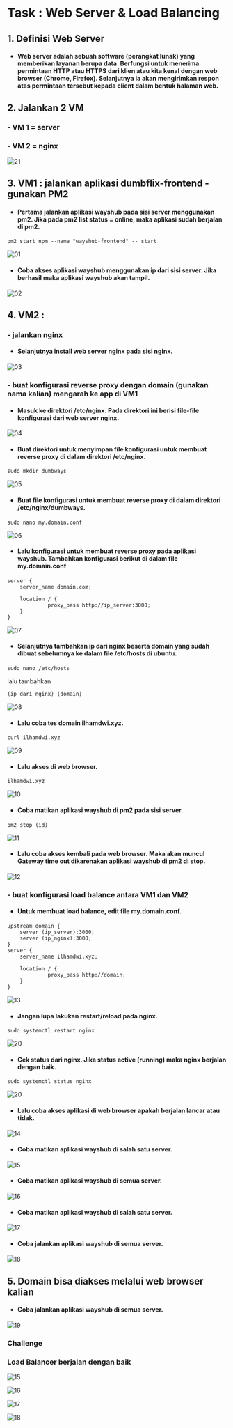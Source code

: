 # Task : Web Server & Load Balancing

## 1. Definisi Web Server

* #### Web server adalah sebuah software (perangkat lunak) yang memberikan layanan berupa data. Berfungsi untuk menerima permintaan HTTP atau HTTPS dari klien atau kita kenal dengan web browser (Chrome, Firefox). Selanjutnya ia akan mengirimkan respon atas permintaan tersebut kepada client dalam bentuk halaman web.


## 2. Jalankan 2 VM
  ### - VM 1 = server
  ### - VM 2 = nginx

![21](assets/21.png)


## 3. VM1 : jalankan aplikasi dumbflix-frontend - gunakan PM2

* #### Pertama jalankan aplikasi wayshub pada sisi server menggunakan pm2. Jika pada pm2 list status = online, maka aplikasi sudah berjalan di pm2.
``` 
pm2 start npm --name "wayshub-frontend" -- start
```
![01](assets/1.png)

* #### Coba akses aplikasi wayshub menggunakan ip dari sisi server. Jika berhasil maka aplikasi wayshub akan tampil.
![02](assets/2.png)


## 4. VM2 :

### - jalankan nginx 

* #### Selanjutnya install web server nginx pada sisi nginx.
![03](assets/3.png)


### - buat konfigurasi reverse proxy dengan domain (gunakan nama kalian) mengarah ke app di VM1

* #### Masuk ke direktori /etc/nginx. Pada direktori ini berisi file-file konfigurasi dari web server nginx.
![04](assets/4.png)

* #### Buat direktori untuk menyimpan file konfigurasi untuk membuat reverse proxy di dalam direktori /etc/nginx.
``` 
sudo mkdir dumbways
```
![05](assets/5.png)

* #### Buat file konfigurasi untuk membuat reverse proxy di dalam direktori /etc/nginx/dumbways.
``` 
sudo nano my.domain.conf
```
![06](assets/6.png)

* #### Lalu konfigurasi untuk membuat reverse proxy pada aplikasi wayshub. Tambahkan konfigurasi berikut di dalam file my.domain.conf
``` 
server { 
    server_name domain.com; 
    
    location / { 
             proxy_pass http://ip_server:3000;
    }
}
```
![07](assets/7.png)

* #### Selanjutnya tambahkan ip dari nginx beserta domain yang sudah dibuat sebelumnya ke dalam file /etc/hosts di ubuntu. 
``` 
sudo nano /etc/hosts
```

lalu tambahkan

```
(ip_dari_nginx) (domain) 
```
![08](assets/8.png)

* #### Lalu coba tes domain ilhamdwi.xyz.
``` 
curl ilhamdwi.xyz
```
![09](assets/9.png)

* #### Lalu akses di web browser.
``` 
ilhamdwi.xyz
```
![10](assets/10.png)

* #### Coba matikan aplikasi wayshub di pm2 pada sisi server.
``` 
pm2 stop (id)
```
![11](assets/11.png)

* #### Lalu coba akses kembali pada web browser. Maka akan muncul Gateway time out dikarenakan aplikasi wayshub di pm2 di stop.
![12](assets/12.png)


### - buat konfigurasi load balance antara VM1 dan VM2

* #### Untuk membuat load balance, edit file my.domain.conf.
``` 
upstream domain { 
    server (ip_server):3000;
    server (ip_nginx):3000;
}
server { 
    server_name ilhamdwi.xyz; 
  
    location / { 
             proxy_pass http://domain;
    }
}
```
![13](assets/13.png)

* #### Jangan lupa lakukan restart/reload pada nginx.
``` 
sudo systemctl restart nginx
```
![20](assets/20.png)

* #### Cek status dari nginx. Jika status active (running) maka nginx berjalan dengan baik.
``` 
sudo systemctl status nginx
```
![20](assets/20.png)

* #### Lalu coba akses aplikasi di web browser apakah berjalan lancar atau tidak.
![14](assets/14.png)

* #### Coba matikan aplikasi wayshub di salah satu server.
![15](assets/15.png)

* #### Coba matikan aplikasi wayshub di semua server.
![16](assets/16.png)

* #### Coba matikan aplikasi wayshub di salah satu server.
![17](assets/17.png)

* #### Coba jalankan aplikasi wayshub di semua server.
![18](assets/18.png)


## 5. Domain bisa diakses melalui web browser kalian

* #### Coba jalankan aplikasi wayshub di semua server.
![19](assets/19.png)


### Challenge
### Load Balancer berjalan dengan baik

![15](assets/15.png)

![16](assets/16.png)

![17](assets/17.png)

![18](assets/18.png)